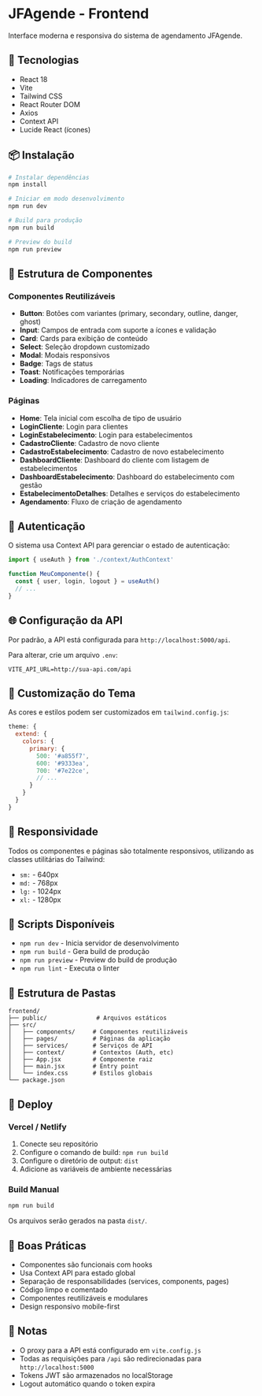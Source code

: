 # JFAgende - Frontend

Interface moderna e responsiva do sistema de agendamento JFAgende.

## 🚀 Tecnologias

- React 18
- Vite
- Tailwind CSS
- React Router DOM
- Axios
- Context API
- Lucide React (ícones)

## 📦 Instalação

```bash
# Instalar dependências
npm install

# Iniciar em modo desenvolvimento
npm run dev

# Build para produção
npm run build

# Preview do build
npm run preview
```

## 🎨 Estrutura de Componentes

### Componentes Reutilizáveis

- **Button**: Botões com variantes (primary, secondary, outline, danger, ghost)
- **Input**: Campos de entrada com suporte a ícones e validação
- **Card**: Cards para exibição de conteúdo
- **Select**: Seleção dropdown customizado
- **Modal**: Modais responsivos
- **Badge**: Tags de status
- **Toast**: Notificações temporárias
- **Loading**: Indicadores de carregamento

### Páginas

- **Home**: Tela inicial com escolha de tipo de usuário
- **LoginCliente**: Login para clientes
- **LoginEstabelecimento**: Login para estabelecimentos
- **CadastroCliente**: Cadastro de novo cliente
- **CadastroEstabelecimento**: Cadastro de novo estabelecimento
- **DashboardCliente**: Dashboard do cliente com listagem de estabelecimentos
- **DashboardEstabelecimento**: Dashboard do estabelecimento com gestão
- **EstabelecimentoDetalhes**: Detalhes e serviços do estabelecimento
- **Agendamento**: Fluxo de criação de agendamento

## 🔐 Autenticação

O sistema usa Context API para gerenciar o estado de autenticação:

```jsx
import { useAuth } from './context/AuthContext'

function MeuComponente() {
  const { user, login, logout } = useAuth()
  // ...
}
```

## 🌐 Configuração da API

Por padrão, a API está configurada para `http://localhost:5000/api`.

Para alterar, crie um arquivo `.env`:

```env
VITE_API_URL=http://sua-api.com/api
```

## 🎨 Customização do Tema

As cores e estilos podem ser customizados em `tailwind.config.js`:

```js
theme: {
  extend: {
    colors: {
      primary: {
        500: '#a855f7',
        600: '#9333ea',
        700: '#7e22ce',
        // ...
      }
    }
  }
}
```

## 📱 Responsividade

Todos os componentes e páginas são totalmente responsivos, utilizando as classes utilitárias do Tailwind:

- `sm:` - 640px
- `md:` - 768px
- `lg:` - 1024px
- `xl:` - 1280px

## 🔧 Scripts Disponíveis

- `npm run dev` - Inicia servidor de desenvolvimento
- `npm run build` - Gera build de produção
- `npm run preview` - Preview do build de produção
- `npm run lint` - Executa o linter

## 📂 Estrutura de Pastas

```
frontend/
├── public/              # Arquivos estáticos
├── src/
│   ├── components/     # Componentes reutilizáveis
│   ├── pages/          # Páginas da aplicação
│   ├── services/       # Serviços de API
│   ├── context/        # Contextos (Auth, etc)
│   ├── App.jsx         # Componente raiz
│   ├── main.jsx        # Entry point
│   └── index.css       # Estilos globais
└── package.json
```

## 🚀 Deploy

### Vercel / Netlify

1. Conecte seu repositório
2. Configure o comando de build: `npm run build`
3. Configure o diretório de output: `dist`
4. Adicione as variáveis de ambiente necessárias

### Build Manual

```bash
npm run build
```

Os arquivos serão gerados na pasta `dist/`.

## 🎯 Boas Práticas

- Componentes são funcionais com hooks
- Usa Context API para estado global
- Separação de responsabilidades (services, components, pages)
- Código limpo e comentado
- Componentes reutilizáveis e modulares
- Design responsivo mobile-first

## 📝 Notas

- O proxy para a API está configurado em `vite.config.js`
- Todas as requisições para `/api` são redirecionadas para `http://localhost:5000`
- Tokens JWT são armazenados no localStorage
- Logout automático quando o token expira

